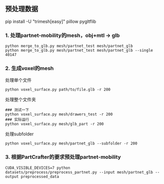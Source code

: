 ## 预处理数据
pip install -U "trimesh[easy]" pillow pygltflib


### 1. 处理partnet-mobility的mesh，obj+mtl -> glb
```
python merge_to_glb.py mesh/partnet_test mesh/partnet_glb
python merge_to_glb.py mesh/partnet_test mesh/partnet_glb --single 40147
```

### 2. 生成voxel的mesh
处理单个文件
```
python voxel_surface.py path/to/file.glb -r 200
```
处理整个文件夹
```
### 测试一下
python voxel_surface.py mesh/drawers_test -r 200
### 实际运行
python voxel_surface.py mesh/glb_part -r 200
```
处理subfolder
```
python voxel_surface.py mesh/partnet_glb --subfolder -r 200
```

### 3. 根据PartCrafter的要求预处理partnet-mobility
```
CUDA_VISIBLE_DEVICES=7 python datasets/preprocess/preprocess_partnet.py --input mesh/partnet_glb --output preprocessed_data
```